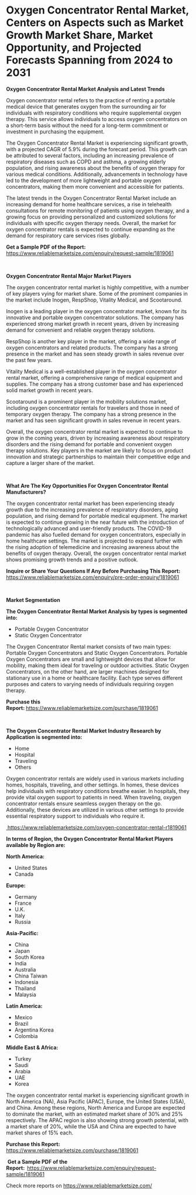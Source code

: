 <p><h1>Oxygen Concentrator Rental Market, Centers on Aspects such as Market Growth Market Share, Market Opportunity, and Projected Forecasts Spanning from 2024 to 2031</h1></p><p><strong>Oxygen Concentrator Rental Market Analysis and Latest Trends</strong></p>
<p><p>Oxygen concentrator rental refers to the practice of renting a portable medical device that generates oxygen from the surrounding air for individuals with respiratory conditions who require supplemental oxygen therapy. This service allows individuals to access oxygen concentrators on a short-term basis without the need for a long-term commitment or investment in purchasing the equipment.</p><p>The Oxygen Concentrator Rental Market is experiencing significant growth, with a projected CAGR of 5.9% during the forecast period. This growth can be attributed to several factors, including an increasing prevalence of respiratory diseases such as COPD and asthma, a growing elderly population, and rising awareness about the benefits of oxygen therapy for various medical conditions. Additionally, advancements in technology have led to the development of more lightweight and portable oxygen concentrators, making them more convenient and accessible for patients.</p><p>The latest trends in the Oxygen Concentrator Rental Market include an increasing demand for home healthcare services, a rise in telehealth consultations for remote monitoring of patients using oxygen therapy, and a growing focus on providing personalized and customized solutions for individuals with specific oxygen therapy needs. Overall, the market for oxygen concentrator rentals is expected to continue expanding as the demand for respiratory care services rises globally.</p></p>
<p><strong>Get a Sample PDF of the Report:&nbsp;</strong> <a href="https://www.reliablemarketsize.com/enquiry/request-sample/1819061">https://www.reliablemarketsize.com/enquiry/request-sample/1819061</a></p>
<p>&nbsp;</p>
<p><strong>Oxygen Concentrator Rental Major Market Players</strong></p>
<p><p>The oxygen concentrator rental market is highly competitive, with a number of key players vying for market share. Some of the prominent companies in the market include Inogen, RespShop, Vitality Medical, and Scootaround.</p><p>Inogen is a leading player in the oxygen concentrator market, known for its innovative and portable oxygen concentrator solutions. The company has experienced strong market growth in recent years, driven by increasing demand for convenient and reliable oxygen therapy solutions.</p><p>RespShop is another key player in the market, offering a wide range of oxygen concentrators and related products. The company has a strong presence in the market and has seen steady growth in sales revenue over the past few years.</p><p>Vitality Medical is a well-established player in the oxygen concentrator rental market, offering a comprehensive range of medical equipment and supplies. The company has a strong customer base and has experienced solid market growth in recent years.</p><p>Scootaround is a prominent player in the mobility solutions market, including oxygen concentrator rentals for travelers and those in need of temporary oxygen therapy. The company has a strong presence in the market and has seen significant growth in sales revenue in recent years.</p><p>Overall, the oxygen concentrator rental market is expected to continue to grow in the coming years, driven by increasing awareness about respiratory disorders and the rising demand for portable and convenient oxygen therapy solutions. Key players in the market are likely to focus on product innovation and strategic partnerships to maintain their competitive edge and capture a larger share of the market.</p></p>
<p>&nbsp;</p>
<p><strong>What Are The Key Opportunities For Oxygen Concentrator Rental Manufacturers?</strong></p>
<p><p>The oxygen concentrator rental market has been experiencing steady growth due to the increasing prevalence of respiratory disorders, aging population, and rising demand for portable medical equipment. The market is expected to continue growing in the near future with the introduction of technologically advanced and user-friendly products. The COVID-19 pandemic has also fuelled demand for oxygen concentrators, especially in home healthcare settings. The market is projected to expand further with the rising adoption of telemedicine and increasing awareness about the benefits of oxygen therapy. Overall, the oxygen concentrator rental market shows promising growth trends and a positive outlook.</p></p>
<p><strong>Inquire or Share Your Questions If Any Before Purchasing This Report:</strong> <a href="https://www.reliablemarketsize.com/enquiry/pre-order-enquiry/1819061">https://www.reliablemarketsize.com/enquiry/pre-order-enquiry/1819061</a></p>
<p>&nbsp;</p>
<p><strong>Market Segmentation</strong></p>
<p><strong>The Oxygen Concentrator Rental Market Analysis by types is segmented into:</strong></p>
<p><ul><li>Portable Oxygen Concentrator</li><li>Static Oxygen Concentrator</li></ul></p>
<p><p>The Oxygen Concentrator Rental market consists of two main types: Portable Oxygen Concentrators and Static Oxygen Concentrators. Portable Oxygen Concentrators are small and lightweight devices that allow for mobility, making them ideal for traveling or outdoor activities. Static Oxygen Concentrators, on the other hand, are larger machines designed for stationary use in a home or healthcare facility. Each type serves different purposes and caters to varying needs of individuals requiring oxygen therapy.</p></p>
<p><strong>Purchase this Report:&nbsp;</strong><a href="https://www.reliablemarketsize.com/purchase/1819061">https://www.reliablemarketsize.com/purchase/1819061</a></p>
<p>&nbsp;</p>
<p><strong>The Oxygen Concentrator Rental Market Industry Research by Application is segmented into:</strong></p>
<p><ul><li>Home</li><li>Hospital</li><li>Traveling</li><li>Others</li></ul></p>
<p><p>Oxygen concentrator rentals are widely used in various markets including homes, hospitals, traveling, and other settings. In homes, these devices help individuals with respiratory conditions breathe easier. In hospitals, they provide vital oxygen support to patients in need. When traveling, oxygen concentrator rentals ensure seamless oxygen therapy on the go. Additionally, these devices are utilized in various other settings to provide essential respiratory support to individuals who require it.</p></p>
<p><a href="https://www.reliablemarketsize.com/oxygen-concentrator-rental-r1819061">&nbsp;https://www.reliablemarketsize.com/oxygen-concentrator-rental-r1819061</a></p>
<p><strong>In terms of Region, the Oxygen Concentrator Rental Market Players available by Region are:</strong></p>
<p>
    <p> <strong> North America: </strong>
        <ul>
            <li>United States</li>
            <li>Canada</li>
        </ul>
        </p> 
    <p> <strong> Europe: </strong>
        <ul>
            <li>Germany</li>
            <li>France</li>
            <li>U.K.</li>
            <li>Italy</li>
            <li>Russia</li>
        </ul>
        </p> 
    <p> <strong> Asia-Pacific: </strong>
        <ul>
            <li>China</li>
            <li>Japan</li>
            <li>South Korea</li>
            <li>India</li>
            <li>Australia</li>
            <li>China Taiwan</li>
            <li>Indonesia</li>
            <li>Thailand</li>
            <li>Malaysia</li>
        </ul>
        </p> 
    <p> <strong> Latin America: </strong>
        <ul>
            <li>Mexico</li>
            <li>Brazil</li>
            <li>Argentina Korea</li>
            <li>Colombia</li>
        </ul>
        </p> 
    <p> <strong> Middle East & Africa: </strong>
        <ul>
            <li>Turkey</li>
            <li>Saudi</li>
            <li>Arabia</li>
            <li>UAE</li>
            <li>Korea</li>
        </ul>
    </p>
    </p>
<p><p>The oxygen concentrator rental market is experiencing significant growth in North America (NA), Asia Pacific (APAC), Europe, the United States (USA), and China. Among these regions, North America and Europe are expected to dominate the market, with an estimated market share of 30% and 25% respectively. The APAC region is also showing strong growth potential, with a market share of 20%, while the USA and China are expected to have market shares of 15% each.</p></p>
<p><strong>Purchase this Report: </strong><a href="https://www.reliablemarketsize.com/purchase/1819061">https://www.reliablemarketsize.com/purchase/1819061</a></p>
<p>&nbsp;<strong>Get a Sample PDF of the Report:&nbsp;&nbsp;</strong><a href="https://www.reliablemarketsize.com/enquiry/request-sample/1819061">https://www.reliablemarketsize.com/enquiry/request-sample/1819061</a></p>
<p><strong></strong></p>
<p>Check more reports on <a href="https://www.reliablemarketsize.com/">https://www.reliablemarketsize.com/</a></p>
